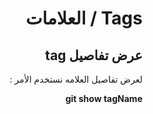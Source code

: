 
<div dir=rtl>

# Tags / العلامات

## عرض تفاصيل tag

لعرض تفاصيل العلامه نستخدم الأمر : 

**git show tagName**

</div>
